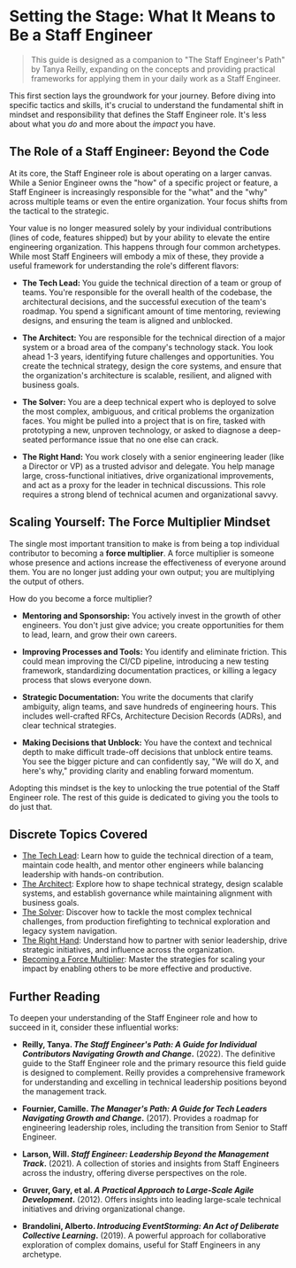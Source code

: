 # Setting the Stage: What It Means to Be a Staff Engineer

> This guide is designed as a companion to "The Staff Engineer's Path" by Tanya Reilly, expanding on the concepts and providing practical frameworks for applying them in your daily work as a Staff Engineer.

This first section lays the groundwork for your journey. Before diving into specific tactics and skills, it's crucial to understand the fundamental shift in mindset and responsibility that defines the Staff Engineer role. It's less about what you *do* and more about the *impact* you have.

## The Role of a Staff Engineer: Beyond the Code

At its core, the Staff Engineer role is about operating on a larger canvas. While a Senior Engineer owns the "how" of a specific project or feature, a Staff Engineer is increasingly responsible for the "what" and the "why" across multiple teams or even the entire organization. Your focus shifts from the tactical to the strategic.

Your value is no longer measured solely by your individual contributions (lines of code, features shipped) but by your ability to elevate the entire engineering organization. This happens through four common archetypes. While most Staff Engineers will embody a mix of these, they provide a useful framework for understanding the role's different flavors:

* **The Tech Lead:** You guide the technical direction of a team or group of teams. You're responsible for the overall health of the codebase, the architectural decisions, and the successful execution of the team's roadmap. You spend a significant amount of time mentoring, reviewing designs, and ensuring the team is aligned and unblocked.

* **The Architect:** You are responsible for the technical direction of a major system or a broad area of the company's technology stack. You look ahead 1-3 years, identifying future challenges and opportunities. You create the technical strategy, design the core systems, and ensure that the organization's architecture is scalable, resilient, and aligned with business goals.

* **The Solver:** You are a deep technical expert who is deployed to solve the most complex, ambiguous, and critical problems the organization faces. You might be pulled into a project that is on fire, tasked with prototyping a new, unproven technology, or asked to diagnose a deep-seated performance issue that no one else can crack.

* **The Right Hand:** You work closely with a senior engineering leader (like a Director or VP) as a trusted advisor and delegate. You help manage large, cross-functional initiatives, drive organizational improvements, and act as a proxy for the leader in technical discussions. This role requires a strong blend of technical acumen and organizational savvy.

## Scaling Yourself: The Force Multiplier Mindset

The single most important transition to make is from being a top individual contributor to becoming a **force multiplier**. A force multiplier is someone whose presence and actions increase the effectiveness of everyone around them. You are no longer just adding your own output; you are multiplying the output of others.  

How do you become a force multiplier?

* **Mentoring and Sponsorship:** You actively invest in the growth of other engineers. You don't just give advice; you create opportunities for them to lead, learn, and grow their own careers.

* **Improving Processes and Tools:** You identify and eliminate friction. This could mean improving the CI/CD pipeline, introducing a new testing framework, standardizing documentation practices, or killing a legacy process that slows everyone down.

* **Strategic Documentation:** You write the documents that clarify ambiguity, align teams, and save hundreds of engineering hours. This includes well-crafted RFCs, Architecture Decision Records (ADRs), and clear technical strategies.

* **Making Decisions that Unblock:** You have the context and technical depth to make difficult trade-off decisions that unblock entire teams. You see the bigger picture and can confidently say, "We will do X, and here's why," providing clarity and enabling forward momentum.

Adopting this mindset is the key to unlocking the true potential of the Staff Engineer role. The rest of this guide is dedicated to giving you the tools to do just that.

## Discrete Topics Covered

* [The Tech Lead](tech-lead.md): Learn how to guide the technical direction of a team, maintain code health, and mentor other engineers while balancing leadership with hands-on contribution.
* [The Architect](architect.md): Explore how to shape technical strategy, design scalable systems, and establish governance while maintaining alignment with business goals.
* [The Solver](solver.md): Discover how to tackle the most complex technical challenges, from production firefighting to technical exploration and legacy system navigation.
* [The Right Hand](right-hand.md): Understand how to partner with senior leadership, drive strategic initiatives, and influence across the organization.
* [Becoming a Force Multiplier](force-multiplier.md): Master the strategies for scaling your impact by enabling others to be more effective and productive.

## Further Reading

To deepen your understanding of the Staff Engineer role and how to succeed in it, consider these influential works:

* **Reilly, Tanya. *The Staff Engineer's Path: A Guide for Individual Contributors Navigating Growth and Change*.** (2022). The definitive guide to the Staff Engineer role and the primary resource this field guide is designed to complement. Reilly provides a comprehensive framework for understanding and excelling in technical leadership positions beyond the management track.

* **Fournier, Camille. *The Manager's Path: A Guide for Tech Leaders Navigating Growth and Change*.** (2017). Provides a roadmap for engineering leadership roles, including the transition from Senior to Staff Engineer.

* **Larson, Will. *Staff Engineer: Leadership Beyond the Management Track*.** (2021). A collection of stories and insights from Staff Engineers across the industry, offering diverse perspectives on the role.

* **Gruver, Gary, et al. *A Practical Approach to Large-Scale Agile Development*.** (2012). Offers insights into leading large-scale technical initiatives and driving organizational change.

* **Brandolini, Alberto. *Introducing EventStorming: An Act of Deliberate Collective Learning*.** (2019). A powerful approach for collaborative exploration of complex domains, useful for Staff Engineers in any archetype.
